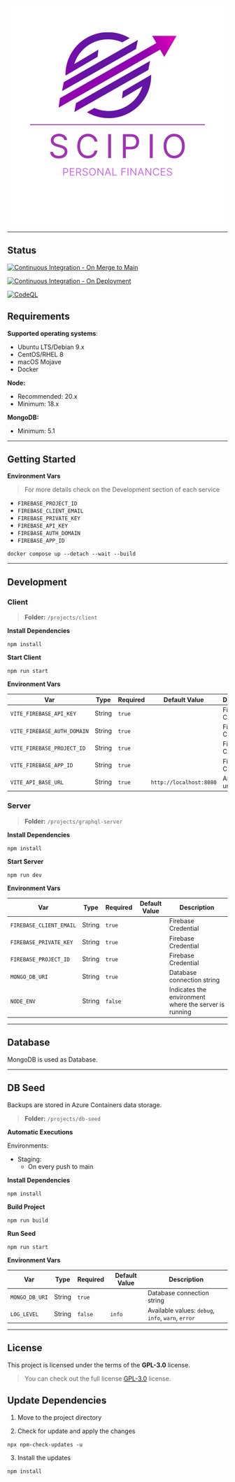 <div align="center"><a><img src="./.github/documentation/logo.png"></a></div>

------

## Status

[![Continuous Integration - On Merge to Main](https://github.com/jayc13/scipio-project/actions/workflows/on-merge-continuous-integration.yml/badge.svg?branch=main)](https://github.com/jayc13/scipio-project/actions/workflows/on-merge-continuous-integration.yml)

[![Continuous Integration - On Deployment](https://github.com/jayc13/scipio-project/actions/workflows/on-deployment-continuos-integration.yml/badge.svg?branch=main)](https://github.com/jayc13/scipio-project/actions/workflows/on-deployment-continuos-integration.yml)

[![CodeQL](https://github.com/jayc13/scipio-project/actions/workflows/github-code-scanning/codeql/badge.svg?branch=main)](https://github.com/jayc13/scipio-project/actions/workflows/github-code-scanning/codeql)

## Requirements

**Supported operating systems**:

- Ubuntu LTS/Debian 9.x
- CentOS/RHEL 8
- macOS Mojave
- Docker

**Node:**

- Recommended: 20.x
- Minimum: 18.x

**MongoDB:**

- Minimum: 5.1

------

## Getting Started

**Environment Vars**
> For more details check on the Development section of each service

 - `FIREBASE_PROJECT_ID`
 - `FIREBASE_CLIENT_EMAIL`
 - `FIREBASE_PRIVATE_KEY`
 - `FIREBASE_API_KEY`
 - `FIREBASE_AUTH_DOMAIN`
 - `FIREBASE_APP_ID`

```shell
docker compose up --detach --wait --build
```

------

## Development

### Client

> **Folder:** `/projects/client`

**Install Dependencies**

```shell
npm install
```

**Start Client**

```shell
npm run start
```

**Environment Vars**

| Var                         | Type   | Required | Default Value           | Description         |
|-----------------------------|--------|----------|-------------------------|---------------------|
| `VITE_FIREBASE_API_KEY`     | String | `true`   |                         | Firebase Credential |
| `VITE_FIREBASE_AUTH_DOMAIN` | String | `true`   |                         | Firebase Credential |
| `VITE_FIREBASE_PROJECT_ID`  | String | `true`   |                         | Firebase Credential |
| `VITE_FIREBASE_APP_ID`      | String | `true`   |                         | Firebase Credential |
| `VITE_API_BASE_URL`         | String | `true`   | `http://localhost:8080` | API base url        |

### Server

> **Folder:** `/projects/graphql-server`

**Install Dependencies**

```shell
npm install
```

**Start Server**

```shell
npm run dev
```

**Environment Vars**

| Var                     | Type    | Required | Default Value | Description                                           |
|-------------------------|---------|----------|---------------|-------------------------------------------------------|
| `FIREBASE_CLIENT_EMAIL` | String  | `true`   |               | Firebase Credential                                   |
| `FIREBASE_PRIVATE_KEY`  | String  | `true`   |               | Firebase Credential                                   |
| `FIREBASE_PROJECT_ID`   | String  | `true`   |               | Firebase Credential                                   |
| `MONGO_DB_URI`          | String  | `true`   |               | Database connection string                            |
| `NODE_ENV`              | String  | `false`  |               | Indicates the environment where the server is running | 

------

## Database

MongoDB is used as Database.

------

## DB Seed

Backups are stored in Azure Containers data storage.

> **Folder:** `/projects/db-seed`

**Automatic Executions**

Environments: 
- Staging:
  - On every push to main

**Install Dependencies**

```shell
npm install
```

**Build Project**

```shell
npm run build
```

**Run Seed**

```shell
npm run start
```

**Environment Vars**

| Var                 | Type   | Required | Default Value | Description                                        |
|---------------------|--------|----------|---------------|----------------------------------------------------|
| `MONGO_DB_URI`      | String | `true`   |               | Database connection string                    |
| `LOG_LEVEL`         | String | `false`  | `info`        | Available values: `debug`, `info`, `warn`, `error` | 

------

## License

This project is licensed under the terms of the **GPL-3.0** license.

> You can check out the full license [GPL-3.0](./LICENSE) license.

## Update Dependencies

1. Move to the project directory

2. Check for update and apply the changes

```shell
npx npm-check-updates -u
```

3. Install the updates

```shell
npm install
```
